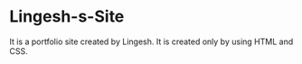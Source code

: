 # Lingesh-s-Site
It is a portfolio site created by Lingesh. It is created only by using HTML and CSS.
